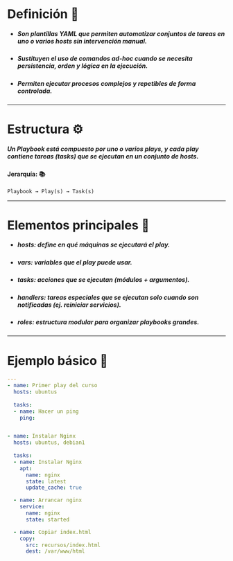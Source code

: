 # Definición 📘

- ##### Son **plantillas YAML** que permiten automatizar **conjuntos de tareas** en uno o varios hosts sin intervención manual.
- ##### Sustituyen el uso de comandos ad-hoc cuando se necesita **persistencia, orden y lógica** en la ejecución.
- ##### Permiten ejecutar **procesos complejos y repetibles** de forma controlada.

---
# Estructura ⚙️
##### Un **Playbook** está compuesto por **uno o varios plays**, y cada _play_ contiene **tareas (tasks)** que se ejecutan en un conjunto de hosts.
#### Jerarquía: 📚
`Playbook → Play(s) → Task(s)`

---
# Elementos principales 🧩
- ##### **hosts:** define en qué máquinas se ejecutará el play.
- ##### **vars:** variables que el play puede usar.
- ##### **tasks:** acciones que se ejecutan (módulos + argumentos).
- ##### **handlers:** tareas especiales que se ejecutan solo cuando son notificadas (ej. reiniciar servicios).
- ##### **roles:** estructura modular para organizar playbooks grandes.

---
# Ejemplo básico 🧠

```YAML
---
- name: Primer play del curso
  hosts: ubuntus
  
  tasks:
  - name: Hacer un ping
    ping:


- name: Instalar Nginx
  hosts: ubuntus, debian1
  
  tasks:
  - name: Instalar Nginx
    apt: 
      name: nginx
      state: latest
      update_cache: true

  - name: Arrancar nginx
    service:
      name: nginx
      state: started

  - name: Copiar index.html
    copy:
      src: recursos/index.html
      dest: /var/www/html
```
